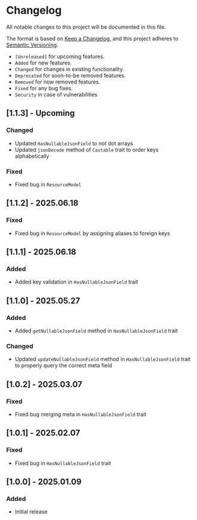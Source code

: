 # Changelog

All notable changes to this project will be documented in this file.

The format is based on [Keep a Changelog](https://keepachangelog.com/en/1.0.0/),
and this project adheres to [Semantic Versioning](https://semver.org/spec/v2.0.0.html).

- `[Unreleased]` for upcoming features.
- `Added` for new features.
- `Changed` for changes in existing functionality.
- `Deprecated` for soon-to-be removed features.
- `Removed` for now removed features.
- `Fixed` for any bug fixes.
- `Security` in case of vulnerabilities

## [1.1.3] - Upcoming

### Changed

- Updated `HasNullableJsonField` to not dot arrays
- Updated `jsonDecode` method of `Castable` trait to order keys alphabetically

### Fixed

- Fixed bug in `ResourceModel`

## [1.1.2] - 2025.06.18

### Fixed

- Fixed bug in `ResourceModel` by assigning aliases to foreign keys

## [1.1.1] - 2025.06.18

### Added

- Added key validation in `HasNullableJsonField` trait

## [1.1.0] - 2025.05.27

### Added

- Added `getNullableJsonField` method in `HasNullableJsonField` trait

### Changed

- Updated `updateNullableJsonField` method in `HasNullableJsonField` trait to properly query the correct meta field

## [1.0.2] - 2025.03.07

### Fixed

- Fixed bug merging meta in `HasNullableJsonField` trait

## [1.0.1] - 2025.02.07

### Fixed

- Fixed bug in `HasNullableJsonField` trait

## [1.0.0] - 2025.01.09

### Added

- Initial release